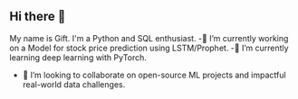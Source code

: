 ## Hi there 👋
My name is Gift. I'm a Python and SQL enthusiast.
-🔭 I’m currently working on a Model for stock price prediction using LSTM/Prophet.
-🧠 I’m currently learning deep learning with PyTorch.
- 👯 I’m looking to collaborate on open-source  ML projects and impactful real-world data challenges.

<!--
**Gi-ft/Gi-ft** is a ✨ _special_ ✨ repository because its `README.md` (this file) appears on your GitHub profile.

Here are some ideas to get you started:

- 🔭 I’m currently working on ...
- 🌱 I’m currently learning ...
- 👯 I’m looking to collaborate on ...
- 🤔 I’m looking for help with ...
- 💬 Ask me about ...
- 📫 How to reach me: ...
- 😄 Pronouns: ...
- ⚡ Fun fact: ...
-->
